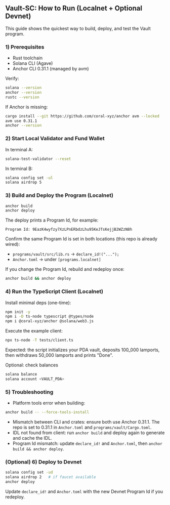 ## Vault-SC: How to Run (Localnet + Optional Devnet)

This guide shows the quickest way to build, deploy, and test the Vault program.

### 1) Prerequisites

- Rust toolchain
- Solana CLI (Agave)
- Anchor CLI 0.31.1 (managed by avm)

Verify:

```bash
solana --version
anchor --version
rustc --version
```

If Anchor is missing:

```bash
cargo install --git https://github.com/coral-xyz/anchor avm --locked
avm use 0.31.1
anchor --version
```

### 2) Start Local Validator and Fund Wallet

In terminal A:

```bash
solana-test-validator --reset
```

In terminal B:

```bash
solana config set -ul
solana airdrop 5
```

### 3) Build and Deploy the Program (Localnet)

```bash
anchor build
anchor deploy
```

The deploy prints a Program Id, for example:

```text
Program Id: 9EazK4wyfzy7XzLPnERbdzLhu95KeJTsKejjB2WZzN8h
```

Confirm the same Program Id is set in both locations (this repo is already wired):

- `programs/vault/src/lib.rs` → `declare_id!("...");`
- `Anchor.toml` → under `[programs.localnet]`

If you change the Program Id, rebuild and redeploy once:

```bash
anchor build && anchor deploy
```

### 4) Run the TypeScript Client (Localnet)

Install minimal deps (one-time):

```bash
npm init -y
npm i -D ts-node typescript @types/node
npm i @coral-xyz/anchor @solana/web3.js
```

Execute the example client:

```bash
npx ts-node -T tests/client.ts
```

Expected: the script initializes your PDA vault, deposits 100_000 lamports, then withdraws 50_000 lamports and prints "Done".

Optional: check balances

```bash
solana balance
solana account <VAULT_PDA>
```

### 5) Troubleshooting

- Platform tools error when building:

```bash
anchor build -- --force-tools-install
```

- Mismatch between CLI and crates: ensure both use Anchor 0.31.1. The repo is set to 0.31.1 in `Anchor.toml` and `programs/vault/Cargo.toml`.
- IDL not found from client: run `anchor build` and deploy again to generate and cache the IDL.
- Program Id mismatch: update `declare_id!` and `Anchor.toml`, then `anchor build && anchor deploy`.

### (Optional) 6) Deploy to Devnet

```bash
solana config set -ud
solana airdrop 2   # if faucet available
anchor deploy
```

Update `declare_id!` and `Anchor.toml` with the new Devnet Program Id if you redeploy.
